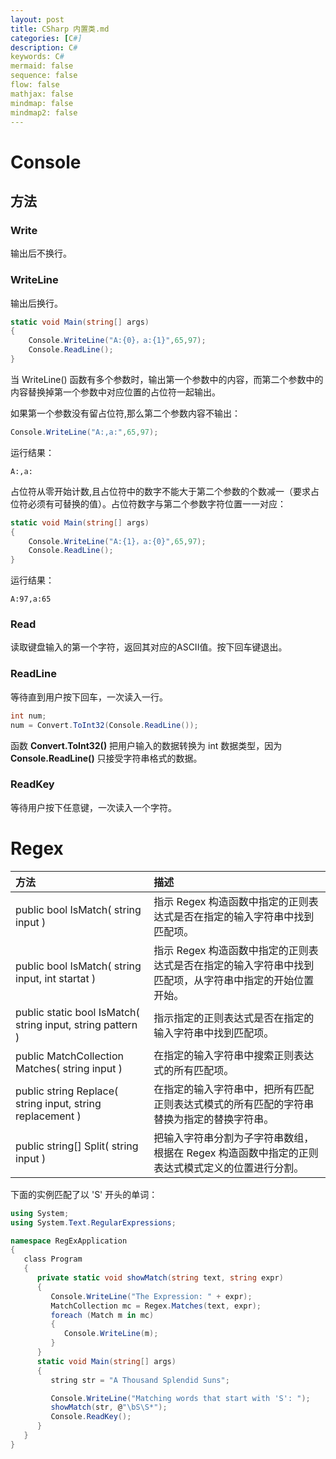 ```yaml
---
layout: post
title: CSharp 内置类.md
categories: [C#]
description: C#
keywords: C#
mermaid: false
sequence: false
flow: false
mathjax: false
mindmap: false
mindmap2: false
---
```

# Console

## 方法

### Write

输出后不换行。



### WriteLine

输出后换行。

```cs
static void Main(string[] args)
{
    Console.WriteLine("A:{0}，a:{1}",65,97);
    Console.ReadLine();
}
```



当 WriteLine() 函数有多个参数时，输出第一个参数中的内容，而第二个参数中的内容替换掉第一个参数中对应位置的占位符一起输出。

如果第一个参数没有留占位符,那么第二个参数内容不输出：

```cs
Console.WriteLine("A:,a:",65,97);
```

运行结果：

```
A:,a:
```



占位符从零开始计数,且占位符中的数字不能大于第二个参数的个数减一（要求占位符必须有可替换的值）。占位符数字与第二个参数字符位置一一对应：

```cs
static void Main(string[] args)
{
    Console.WriteLine("A:{1}，a:{0}",65,97);
    Console.ReadLine();
}
```

运行结果：

```
A:97,a:65
```



### Read

读取键盘输入的第一个字符，返回其对应的ASCII值。按下回车键退出。



### ReadLine

等待直到用户按下回车，一次读入一行。

```c#
int num;
num = Convert.ToInt32(Console.ReadLine());
```



函数 **Convert.ToInt32()** 把用户输入的数据转换为 int 数据类型，因为 **Console.ReadLine()** 只接受字符串格式的数据。



### ReadKey

等待用户按下任意键，一次读入一个字符。



# Regex 

| 方法                                                       | 描述                                                         |
| :--------------------------------------------------------- | :----------------------------------------------------------- |
| public bool IsMatch( string input )                        | 指示 Regex 构造函数中指定的正则表达式是否在指定的输入字符串中找到匹配项。 |
| public bool IsMatch( string input, int startat )           | 指示 Regex 构造函数中指定的正则表达式是否在指定的输入字符串中找到匹配项，从字符串中指定的开始位置开始。 |
| public static bool IsMatch( string input, string pattern ) | 指示指定的正则表达式是否在指定的输入字符串中找到匹配项。     |
| public MatchCollection Matches( string input )             | 在指定的输入字符串中搜索正则表达式的所有匹配项。             |
| public string Replace( string input, string replacement )  | 在指定的输入字符串中，把所有匹配正则表达式模式的所有匹配的字符串替换为指定的替换字符串。 |
| public string[] Split( string input )                      | 把输入字符串分割为子字符串数组，根据在 Regex 构造函数中指定的正则表达式模式定义的位置进行分割。 |



下面的实例匹配了以 'S' 开头的单词：

```c#
using System;
using System.Text.RegularExpressions;

namespace RegExApplication
{
   class Program
   {
      private static void showMatch(string text, string expr)
      {
         Console.WriteLine("The Expression: " + expr);
         MatchCollection mc = Regex.Matches(text, expr);
         foreach (Match m in mc)
         {
            Console.WriteLine(m);
         }
      }
      static void Main(string[] args)
      {
         string str = "A Thousand Splendid Suns";

         Console.WriteLine("Matching words that start with 'S': ");
         showMatch(str, @"\bS\S*");
         Console.ReadKey();
      }
   }
}
```
